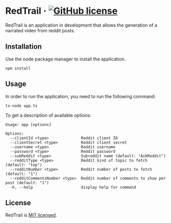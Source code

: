 # RedTrail &middot; [![GitHub license](https://img.shields.io/badge/license-MIT-blue.svg)](https://github.com/LendritIbrahimi/RedTrail/blob/main/LICENSE)

RedTrail is an application in development that allows the generation of a narrated video from reddit posts.

## Installation

Use the node package manager to install the application.

```
npm install
```

## Usage

In order to run the application, you need to run the following command:

```
ts-node app.ts
```

To get a description of available options:

```
Usage: app [options]

Options:
  --clientId <type>              Reddit client ID
  --clientSecret <type>          Reddit client secret
  --username <type>              Reddit username
  --password <type>              Reddit password
  --subReddit <type>             Subreddit name (default: "AskReddit")
  --redditType <type>            Reddit kind of topic to fetch (default: "top")
  --redditNumber <type>          Reddit number of posts to fetch (default: "1")
  --redditCommentsNumber <type>  Reddit number of comments to show per post (default: "1")
  -h, --help                     display help for command
```

## License
RedTrail is [MIT licensed](./LICENSE).

